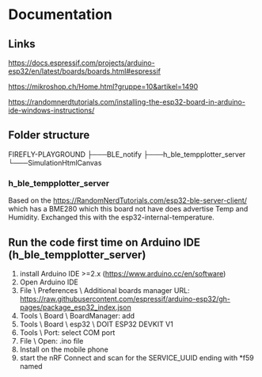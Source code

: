 # Documentation 
## Links

https://docs.espressif.com/projects/arduino-esp32/en/latest/boards/boards.html#espressif

https://mikroshop.ch/Home.html?gruppe=10&artikel=1490

https://randomnerdtutorials.com/installing-the-esp32-board-in-arduino-ide-windows-instructions/

## Folder structure
FIREFLY-PLAYGROUND
├───BLE_notify
├───h_ble_tempplotter_server
└───SimulationHtmlCanvas

### h_ble_tempplotter_server
Based on the https://RandomNerdTutorials.com/esp32-ble-server-client/ which has a BME280 which this board not have does advertise Temp and Humidity. Exchanged this with the esp32-internal-temperature.

## Run the code first time on Arduino IDE (h_ble_tempplotter_server)
1. install Arduino IDE >=2.x (https://www.arduino.cc/en/software)
2. Open Arduino IDE
3. File \ Preferences \ Additional boards manager URL: https://raw.githubusercontent.com/espressif/arduino-esp32/gh-pages/package_esp32_index.json
4. Tools \ Board \ BoardManager: add <esp32 by Espressif Systems>
5. Tools \ Board \ esp32 \ DOIT ESP32 DEVKIT V1
6. Tools \ Port: select COM port
7. File \ Open: .ino file
8. Install <nRF Connect> on the mobile phone
9. start the nRF Connect and scan for the SERVICE_UUID ending with *f59 named <TempPlotterServer>